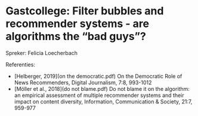 # Gastcollege: Filter bubbles and recommender systems - are algorithms the “bad guys”?

Spreker: Felicia Loecherbach

Referenties:

- [Helberger, 2019](on the democratic.pdf) On the Democratic Role of News Recommenders, Digital Journalism, 7:8, 993-1012
- [Möller et al., 2018](do not blame.pdf) Do not blame it on the algorithm: an empirical assessment of multiple recommender systems and their impact on content diversity, Information, Communication & Society, 21:7, 959-977
